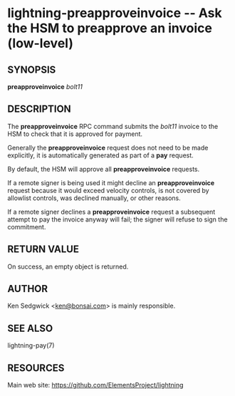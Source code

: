 lightning-preapproveinvoice -- Ask the HSM to preapprove an invoice (low-level)
==================================================================

SYNOPSIS
--------

**preapproveinvoice** *bolt11*

DESCRIPTION
-----------

The **preapproveinvoice** RPC command submits the *bolt11* invoice to
the HSM to check that it is approved for payment.

Generally the **preapproveinvoice** request does not need to be made
explicitly, it is automatically generated as part of a **pay** request.

By default, the HSM will approve all **preapproveinvoice** requests.

If a remote signer is being used it might decline an **preapproveinvoice**
request because it would exceed velocity controls, is not covered by
allowlist controls, was declined manually, or other reasons.

If a remote signer declines a **preapproveinvoice** request a subsequent
attempt to pay the invoice anyway will fail; the signer will refuse to sign
the commitment.

RETURN VALUE
------------

[comment]: # (GENERATE-FROM-SCHEMA-START)
On success, an empty object is returned.

[comment]: # (GENERATE-FROM-SCHEMA-END)

AUTHOR
------

Ken Sedgwick <<ken@bonsai.com>> is mainly responsible.

SEE ALSO
--------

lightning-pay(7)

RESOURCES
---------

Main web site: <https://github.com/ElementsProject/lightning>

[comment]: # ( SHA256STAMP:351b7e2537562036bab7c45cfa1108991ade2a9190ef902afbf9e2804cc0f466)
